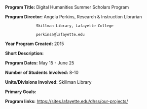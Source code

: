 **Program Title:** Digital Humanities Summer Scholars Program 

**Program Director:**
                  Angela Perkins, Research & Instruction Librarian
                  
                  Skillman Library, Lafayette College 
                  
                  perkinsa@lafayette.edu 

**Year Program Created:** 2015

**Short Description:**

**Program Dates:** May 15 - June 25

**Number of Students Involved:** 8-10 

**Units/Divisions Involved:** Skillman Library 

**Primary Goals:** 

**Program links:** https://sites.lafayette.edu/dhss/our-projects/
